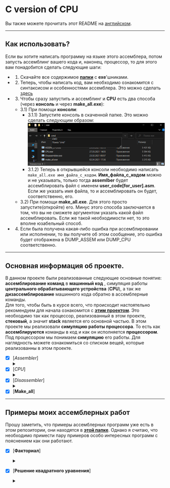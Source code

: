 
# **C** version of CPU

Вы также можете прочитать этот README на [английском](https://github.com/Hollbrok/CPU_C_VERSION/blob/main/READMES/README.en.md).
_____________________

## Как использовать?
Если вы хотите написать программу на языке этого ассемблера, потом запусть ассемблинг вашего кода и, наконец, процессор, то для этого вам понадобится сделать следующие шаги:
* 1) Скачайте все содержимое [__папки__](https://github.com/Hollbrok/CPU_C_VERSION/tree/main/exe) с __exe__'шниками.
* 2) Теперь, чтобы написать код, вам необходимо ознакомится с синтаксисом и особенностями ассемблера. Это можно сделать [здесь](https://github.com/Hollbrok/CPU_C_VERSION/tree/main/How%20to%20use%20assembler/Syntax%20and%20features)
* 3) Чтобы сразу запустить и ассемблинг и __CPU__ есть два способа (через __консоль__ и через __make_all.exe__):
    - 3.1) При помощи __консоли__:
        - 3.1.1) Запустите консоль в скаченной папке. Это можно сделать следующим образом:
        ![how_to_open_cmd](https://github.com/Hollbrok/CPU_C_VERSION/blob/main/How%20to%20use%20assembler/pictures/%D0%BA%D0%B0%D0%BA_%D0%BE%D1%82%D0%BA%D1%80%D1%8B%D1%82%D1%8C_cmd.png)
        - 3.1.2) Теперь в открывшейся консоли необходимо написать ``` make_all.exe имя_файла_с_кодом ```. __Имя_файла_с_кодом__ можно и не указывать, только тогда __assemlber__ будет ассемблировать файл с именем __user_code[for_user].asm__. Если же указать имя файла, то и ассемблировать он будет, соответственно, его.
    - 3.2) При помощи __make_all.exe__. Для этого просто запустите(откройте) его. Минус этого способа заключается в том, что вы не сможете аргументом указать какой файл ассемблировать. Если же такой необходимости нет, то это вполне юзабельный способ.
* 4) Если была получена какая-либо ошибка при ассемблировании или исполнении, то вы получите об этом сообщение, это ошибка будет отображена в DUMP_ASSEM или DUMP_CPU соответственно.
____________________

## Основная информация об проекте.
В данном проекте были реализованные следующие основные понятие: __ассемблирование команд__ в __машинный код__ , симуляция работы __центрального обрабатывающего устройства__ (__CPU__), а так же __дизассемблирование__ машинного кода обратно в ассемблерные команды.     
Для того, чтобы быть в курсе всего, что происходит настоятельно рекомендуем для начала ознакомится с [__этим проектом__](https://github.com/Hollbrok/STACK). Это необходимо так как процессор, реализованный в этом проекте, __стековый__, а значит __stack__ является его основной частью.
В этом проекте мы реализовали __симуляцию работы процессора__. То есть как __ассемблируются__ команды в код и как он исполняется __процессором__. Под процессором мы понимаем __симуляцию__ его работы. Для наглядность можете ознакомиться со списком вещей, которые реализованны в этом проекте.
- [X] [_Assembler_]<details><summary></summary>
    - [X] Обработка первоначального текста
        - [X] Обрабатывать разные случаи текста
            - [X] __Без__ комментариев
            - [X] __С__ комментариями
            - [X] С __пустыми строками__
            - [X] С __лишними__ разделительными знаками
        - [X] Обработка меток с самого начала
            - [X] Через массив из структур меток, то есть двухпроходного считывание
    - [X] Кодировка команд в __ассемблерный код__. 
        - [X] Сделать кодировку ***биективной***
    - [X] Обеспечить работу с __различными__ типами данных
        - [X] Через __классы__, то есть переписать проект на _C++_ 
        - [X] Реализовать работу с типом данных __double__  
    - [X] Обеспечить работу с регистрами
        - [X] ***Биективная*** кодировка
    - [X] Обработка меток
        - [X] ***Биективная*** кодировка меток 
    - [X] Условные переходы
        - [X] ***Биективное*** кодирование условных переходов
    - [X] __Функции__
    - [X] __Рекурсия__
    - [X] __Бинарное кодирование__
    - [X] __RAM__
    - [X] Видеопамять.  
- [X] [_CPU_]<details><summary></summary>
    - [X] Обеспечить считывание __ассемблерного кода__ из файла  
    - [X] Реализация работу _CPU_ через __Stack__ для большей эффективности и мобильности
        - [X] Использоть собственную библиотеку для работы со __Stack__'ом
    - [X] Сделать возможным работу с _основными командами_
        - [X] [`push 66, push rix`](#основы-нашего-ассемблерного-языка) 
        - [X] add, mul, sub, div
        - [X] sin, cos, ln, log2, log10, pow, sqrt
        - [X] in, out
        - [X] jmp, je, jae, jab, jbe, ja, jb
        - [X] hlt
        - [ ] mov, neq, in __rix__
        - [X] call function: 
    - [X] _Однозначность_ результата обработки при исходном коде.
    - [X] Поддержка __Рекурсии__.
    - [X] Распознавание __бинарного кодирования__.
    - [X] __RAM__.
    - [X] Видеопамять.  
- [X] [_Disassembler_]<details><summary></summary>
    - [X] Обработка __закодированных команд__.
    - [X] Дизассемблирование кодов команд в __коды__.
    - [X] __Биективный__ дизассемблинг.
        - [X] Получать из кодов меток названия самих меток (возможно немного преобразованных, но после обратного __ассемблинга__ ассемблерный код остается такой же). 
    - [X] Поддержка __разных__ типов данных.
- [X] [__Make_all__]
_______________________

## Примеры моих ассемблерных работ

Прошу заметить, что примеры ассемблерных программ уже есть в этом репозитории, они находятся в [__этой папке__](https://github.com/Hollbrok/CPU_C_VERSION/tree/main/examples%20and%20results). Однако я считаю, что необходимо примести пару примеров особо интересных программ с пояснением как они работают.
- [X] [__Факториал__]<details><summary></summary>
    ```C++
        push 9          ; факториал какого числа будем считать
        pop  rax        ; заносим это число в регистр rax
        push 1          ; начальное значение факториала
        pop  rbx        ; регистр rbx будет хранить результат работа программы

        call :Factorial ; вызываем функцию факториала, после ее завершения в rbx будет значение
                        ; факториала искомого числа (в данном примере это 9)

        push rbx        ; перед концом программы занесем значение результата в стек, чтобы можно 
                        ; было посмотреть его в CPU_DUMP
        hlt

    Factorial:		
        push 0          ; граничное значние rax (rax в этом случае, это счетчик)
        push rax        ; само значение в rax
        je :END		    ; проверка на граничное условие, чтобы перейти на метку END:
                        ; то есть если изначальное число (9) стало 0, то мы посчитали факториал.        
        
        push rax        ; Если rax != 0, то факториал не посчитать, и нужно считать дальше
        push rbx        ; теперь в стеке лежит rax и rab
        mul             ; умножаем их между собой
        pop  rbx        ; а результат обратно в счетчик факотриала
        
        push rax        ; теперь rax, который отвечает за счетчик факториала кладем в стек
        push 1          ; а именно пушим в стек 1
        sub             ; отнимаем
        pop  rax        ; результат обратно в счетчик (то есть мы уменьшили его на 1)
        
        call :Factorial ; уходим в рекурсию, то есть опять вызываем функцию Factorial
    END:                
        ret             ; Выходим из функции
    ```
- [X] [__Решение квадратного уравнения__]<details><summary></summary>
    ```C++
        in		    ; ввод с клавиатуры в коэф. a
        in		    ; ввод с клавиатуры в коэф. b
        in		    ; ввод с клавиатуры в коэф. c

    jmp :DISCK      ; идем на вычисление значения дискриминанта 

    GOOD:           ; метка, означающая, что дискриминант >= 0
        push rbx    ; заносим в стек значение коэф. b
        push -1     ; заносим в стек -1 для того, чтобы посчитать -b
        mul			; -b

        push rdx    ; пушим в стек значеник rdx(который хранит значение дискриминанта)
        sqr			; корень из discr

        add			; -b + корень из discr

        push 2      ; пушим 2
        push rax    ; пушим rax, отвечающий за коэф. a
        mul			; 2a

        div			; (-b + корень из discr)/2a = x1

        push rbx    ; АНАЛОГИЧНЫЕ ДЕЙСТВИЯ, только в дальнейшем вычислим x2
        push -1     ; ..
        mul			; -b

        push rdx    ; заносим значение дискриминанта
        sqr 		; корень из discr

        sub			; -b - корень из discr

        push 2      ; пушим 2
        push rax    ; пушим rax (то есть коэф. 2)
        mul			; 2a

        div			; )-b - корень из discr)/2a = x2
                
        ; Теперь в стеке хранятся x1 и x2, их значения можно посмотреть в DUMP_CPU
    EXIT:
        hlt

    DISCK:          ; Здесь будем вычислять коэффициент
        pop rcx     ; Достаем из стека значение для коэф. c
        pop rbx     ; b
        pop rax     ; a

        push rbx    ; заносим коэф. b чтобы вычислить b^2
        push 2      ; заносим в стек 2
        pow			; b^2

        push rax    ; заносим коэф. a
        push rcx    ; b
        mul			; умножаем их, чтобы получить ac
        push 4      ; заносим 4
        mul         ; получаем 4ac

        sub			; отнимаем и получаем b^2 - 4ac

        pop rdx     ;  кладем из стека в rdx (теперь этот регистр отвечает за знач. дискриминанта)

        push rdx    ; заносим в стек значение дискриминанта чтобы сравнить его на валидность
        push 0      ; валидность -- это >= 0, поэтому пушим в стек 0

        jae :GOOD   ; jae -- это >=, поэтому в случае этого переходим на метку GOOD

        jmp :EXIT   ; в противном случае переходим на выход.
    
    ```
    

